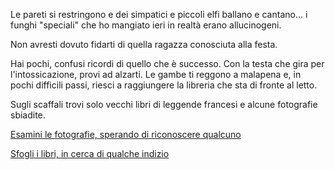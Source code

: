 Le pareti si restringono e dei simpatici e piccoli elfi ballano e cantano...
i funghi "speciali" che ho mangiato ieri in realtà erano allucinogeni.

Non avresti dovuto fidarti di quella ragazza conosciuta alla festa.

Hai pochi, confusi ricordi di quello che è successo. Con la testa che gira per l'intossicazione, provi ad alzarti.
Le gambe ti reggono a malapena e, in pochi difficili passi, riesci a raggiungere la libreria che sta di fronte al letto.

Sugli scaffali trovi solo vecchi libri di leggende francesi e alcune fotografie sbiadite.

[Esamini le fotografie, sperando di riconoscere qualcuno](vecchie-fotografie/vecchie-fotografie.md)

[Sfogli i libri, in cerca di qualche indizio](libri-francesi/libri-francesi.md)
